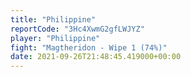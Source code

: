 ```yaml
---
title: "Philippine"
reportCode: "3Hc4XwmG2gfLWJYZ"
player: "Philippine"
fight: "Magtheridon - Wipe 1 (74%)"
date: 2021-09-26T21:48:45.419000+00:00
---
```

